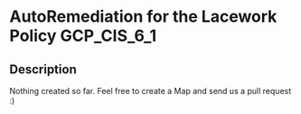 # AutoRemediation for the Lacework Policy GCP_CIS_6_1

## Description
Nothing created so far. Feel free to create a Map and send us a pull request :)
